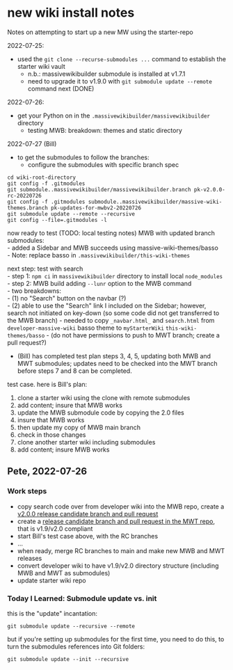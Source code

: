 # new wiki install notes

Notes on attempting to start up a new MW using the starter-repo

2022-07-25:

- used the `git clone --recurse-submodules ...` command to establish the starter wiki vault
	- n.b.: massivewikibuilder submodule is installed at v1.7.1
	- need to upgrade it to v1.9.0 with `git submodule update --remote` command next (DONE)

2022-07-26:

- get your Python on in the `.massivewikibuilder/massivewikibuilder` directory
	-  testing MWB: breakdown: themes and static directory

2022-07-27 (Bill)  
-  to get the submodules to follow the branches:  
	- configure the submodules with specific branch spec  

```shell
cd wiki-root-directory  
git config -f .gitmodules  
git submodule..massivewikibuilder/massivewikibuilder.branch pk-v2.0.0-rc-20220726  
git config -f .gitmodules submodule..massivewikibuilder/massive-wiki-themes.branch pk-updates-for-mwbv2-20220726  
git submodule update --remote --recursive  
git config --file=.gitmodules -l  
```

now ready to test (TODO: local testing notes) MWB with updated branch submodules:  
	- added a Sidebar and MWB succeeds using massive-wiki-themes/basso  
		- Note: replace basso in `.massivewikibuilder/this-wiki-themes`  

next step: test with search  
	- step 1: `npm ci` in `massivewikibuilder` directory to install local `node_modules`  
	- step 2: MWB build adding `--lunr` option to the MWB command  
		- two breakdowns:  
			- (1) no "Search" button on the navbar (?)  
			- (2) able to use the "Search" link I included on the Sidebar; however, search not initiated on key-down (so some code did not get transferred to the MWB branch)
			- needed to copy `_navbar.html_` and `search.html` from `developer-massive-wiki` basso theme to `myStarterWiki` `this-wiki-themes/basso`
			- (do not have permissions to push to MWT branch; create a pull request?)

- (Bill) has completed test plan steps 3, 4, 5, updating both MWB and MWT submodules; updates need to be checked into the MWT branch before steps 7 and 8 can be completed.

test case. here is Bill's plan:

1.  clone a starter wiki using the clone with remote submodules
2.  add content; insure that MWB works
3.  update the MWB submodule code by copying the 2.0 files
4.  insure that MWB works
5.  then update my copy of MWB main branch
6.  check in those changes
7.  clone another starter wiki including submodules
8.  add content; insure MWB works

## Pete, 2022-07-26

### Work steps

- copy search code over from developer wiki into the MWB repo, create a [v2.0.0 release candidate branch and pull request](https://github.com/peterkaminski/massivewikibuilder/pull/38)
- create a [release candidate branch and pull request in the MWT repo](https://github.com/peterkaminski/massive-wiki-themes/pull/5), that is v1.9/v2.0 compliant
- start Bill's test case above, with the RC branches
- ...
- when ready, merge RC branches to main and make new MWB and MWT releases
- convert developer wiki to have v1.9/v2.0 directory structure (including MWB and MWT as submodules)
- update starter wiki repo

### Today I Learned: Submodule update vs. init

this is the "update" incantation:

```shell
git submodule update --recursive --remote
```

but if you're setting up submodules for the first time, you need to do this, to turn the submodules references into Git folders:

```shell
git submodule update --init --recursive
```
